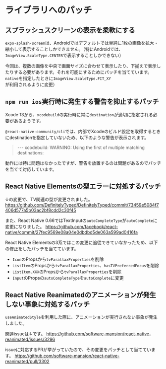 # ライブラリへのパッチ

## スプラッシュスクリーンの表示を柔軟にする

`expo-splash-screen`は、Androidではデフォルトでは単純に1枚の画像を拡大・縮小して表示することしかできません。（特にAndroidでは、`ImageView.ScaleType.CENTER`で表示することしかできない）

今回は、複数の画像を中央で画面サイズに合わせて表示したり、下揃えで表示したりする必要があります。それを可能にするためにパッチを当てています。`native`を指定したときに`ImageView.ScaleType.FIT_XY`が利用されるように変更）

## `npm run ios`実行時に発生する警告を抑止するパッチ

Xcode 13から、`xcodebuild`の実行時に常に`destination`が適切に指定される必要があるようです。

`@react-native-community/cli`では、内部でXcodeのビルド設定を取得するときにdestinationを指定していないため、以下のような警告が表示されます。

> --- xcodebuild: WARNING: Using the first of multiple matching destinations:

動作には特に問題はなかったですが、警告を放置するのは問題があるのでパッチを当てて対応しています。

## React Native Elementsの型エラーに対処するパッチ

↓の変更で、TV関連の型が変更されました。
https://github.com/DefinitelyTyped/DefinitelyTyped/commit/73459e5084f7406d577a5b03ac2bf8cdd2c30f45

また、React Native 0.66ではTextInputの`autoCompleteType`が`autoComplete`に変更になりました。
https://github.com/facebook/react-native/commit/27fec9569e08a04e0dbdbd5de063a599ad0416fa

React Native Elementsの3系ではこの変更に追従できていなかったため、以下の修正をしたパッチを当てています。
* `Icon`のPropsから`tvParallaxProperties`を削除
* `ListItem`のPropsから`tvParallaxProperties`、`hasTVPreferredFocus`を削除
* `ListItem.XXX`のPropsから`tvParallaxProperties`を削除
* `Input`のPropsの`autoCompleteType`を`autoComplete`に変更

## React Native Reanimatedのアニメーションが発生しない事象に対処するパッチ

`useAnimatedStyle`を利用した際に、アニメーションが実行されない事象が発生しました。

関連issueは↓です。
https://github.com/software-mansion/react-native-reanimated/issues/3296

issueに対応するPRが挙がっていたので、その変更をパッチとして当てています。
https://github.com/software-mansion/react-native-reanimated/pull/3302
